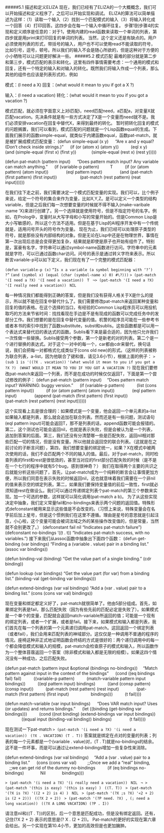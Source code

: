 #####5.1 描述和定义ELIZA
现在，我们已经有了ELIZA的一个大概概念，我们可以开始描述和定义程序了，之后可以开始实现和调试。
ELIZA的算法可以简单描述为这样：（1）读取一个输入（2）找到一个匹配模式的输入（3）将输入转化成一个回答（4）打印回答。这四步会在每一个输入中循环往复。
步骤1到步骤4的实现和定义顺序是任意的：对于1，使用内建的read函数来读取一个单词的列表，第四步就是用print来打印回复的单词的列表。
当然，这个定义还是有缺点的。用户必须使用列表的形式，带括号的输入，用户也不可以使用read不能读取的符号，比如引号，逗号，顿号。所以我们的输入不会是随心所欲的，但是这种对于方便的小小牺牲可以让问题更好解决一些。
#####5.2 模式匹配
最难的部分就是第二步和第三步，模式匹配的表示和转化。这里有四件事情需要考虑：一个通用的模式和回复，还有一个特定的输入和对输入的转化。既然我们将输入作成一个列表，那么其他的组件也应该是列表形式的，例如

模式：(I need a X)
回复：(what would it mean to you if got a X ?)

输入：(I need a vacation)
转化：(what would it mean to you if you got a vacation ?)

模式匹配，就必须在字面意义上对i匹配i，need匹配need，a匹配a，对变量X就匹配vacation。先决条件就是有一些方式决定了X是一个变量而need就不是。我们必须安排vacation在回复中替代X，来得到最终的转化。
暂时把转化回复的模式的问题搁置，我们可以看到，模式匹配的问题就是一个Lisp函数equal的生成。下面我们展示的函数simple-equal，就类似于内建函数equal，函数pat-match，就是被扩展成模式匹配变量：
(defun simple-equal (x y)
  “Are x and y equal? (Don’t check inside strings.)”
  (if (or (atom x) (atom y))
    (eql x y)
    (and (simple-equal (first x) (first y))
    (simple-equal (rest x) (rest y)))))

(defun pat-match (pattern input)
  “Does pattern match input? Any variable can match anything.”
  (if (variable-p pattern)
   T
    (if (or (atom pattern) (atom input))
      (eql pattern input)
      (and (pat-match (first pattern) (first input))
        (pat-match (rest pattern) (reat input))))))

在我们往下走之前，我们需要决定一个模式匹配变量的实现。我们可以，比个例子来说，给定一个符号的集合来作为变量，比如X,Y,Z。是可以定义一个类型的结构variable，但是之后我们每一次想要变量的时候就不得不输入(make-varibale :name ‘X)来进行创建了。另一个选择就是使用符号，但是不指定符号的名字。例如，在Prolog中，变量时从大写字母和小写的常量开始的。但是Common Lisp是大小写敏感的，所以这个方法不适用。但是在基于Lisp的AI程序开发中有一个传统就是，适用问号开头的符号作为变量。
现在为止，我们已经可以处理原子类型的符号，就是那些没有内部结构的对象。但是无论在Lisp中还是在物理世界，事情在第一次出现后总是会变得更加复杂，结果就是即使是原子也开始有组件了。特别是，富豪有名字，字符串可以通过symbol-name函数进行访问。字符串中的元素就是字符，可以已通过函数char访问。问号的表示是通过转义字符来表示。所以断言variable-p可以如下定义，我们现在有了一个完整的模式匹配器：

`(defun variable-p (x)`
`“Is x a variable (a symbol beginning with ‘?’) ?”`
`(and (symbol x) (equal (char (symbol-name x) 0) #\?)))`
`> (pat-match '(I need a ?X) '(I need a vacation)) `
`T `
`¬> (pat-match '(I need a ?X) '(I really need a vacation)) `
`NIL`

每一种情况我们都能得到正确的答案，但是我们没有获得人格关于X是什么的提示，所以就不能在回复中替代什么了。我们需要修改pat-match来返回某种变量和回复的值的表格。在这个选择的当口，有经验的Common Lisp程序员可以用投机取巧的方法来节省时间：找找看现在手边是不是有现成的函数可以完成任务中的发部分工作。我们想要的是在回复中替代变量的值。机警的程序员可能在一些参考书或者本书的索引中找到了函数substitute，subst和sublis。这些函数都是可以用一个表达式来替代旧的表达式的函数。Sublis看下来是最合适的，因为他只允许我们一次性做一些替换。Sublis接受两个参数，第一个是新老的对的列表。第二个是一个进行替换的表达式。对于这个一对中的每一个，car都由cdr来替代，换句话说，我们会把每一对都格式化成类似于(cons old new)的形式。（这样的列表被称为联合列表，a-list，因为他联合了键和值，请见3.6小节），根据上面的例子：
`> (sub 1 is '((?X . vacation))` 
`'(what would it mean to you if you got a ?X ?) `
`(WHAT WOULD IT MEAN TO YOU IF YOU GOT A VACATION ?)`
现在我们要修改pat-match来返回一个列表，而不是在成功的时候仅仅返回T，下面是第一个尝试修改的例子：
(defun pat-match (pattern input)
 “Does pattern match input? WARNING: buggy version.”
  (if (variable-p pattern)
    (list (cons pattern input))
    (if (or (atom pattern) (atom input))
      (eql pattern input)
      (append (pat-match (first pattern) (first input))
        (pat-match (rest pattern) (rest input))))))

这个实现看上去是很合理的：如果模式是一个变量，他会返回一个单元素的a-list如果输入都是列表，那么就会追加在联合列表。然而还是有一些问题，测试语句(eql pattern input)可能会返回T，那不是列表的话，append函数可能会报错的。第二，这个测试也可能会返回nil，也就是表示失败，但是会被认为是一个列表，追加到答案的后面。第三，我们还没有分清楚哪一些是匹配失败，返回nil相对那些匹配一切的情况，但是没有变量。所以他就会返回空的联合列表。（这就是在之前讨论的子断言问题），第四，我们想要变量的绑定统一，如果？X在模式中被两次使用的话，我们不会匹配两个不同的输入的值。最后，对于pat-match，同时检查列表的first和rest是很低效的，甚至当对应的first部分匹配失败的时候（是不是在一个七行的程序中就有5个bug，感到很神奇？）
我们在取得两个主要的共识之后就能分析这些问题了，首先，让pat-match成为一个纯粹的断言会让事情更加方便，所以我们同意在表示失败的时候返回nil，这也就意味着我们需要在一个非nil的值来表示空的绑定列表。第二，如果我们要保持变量值的前后一致性，first就必须知道rest在做设么。我们可以通过传递绑定列表个pat-match的第三个参数来实现。加一个可选的参数，这样就可以简化调用(pat-match a b)。
为了从这些实现决定中抽象，我们定义常量fail和no-bindings来表示两个问题的返回值。特殊形式defconstant被用来显示这些值是不会改变的。（习惯上来说，特殊变量会在名字前后加上星号，但是这个惯例我们在这里不遵循。理由是星号的意思就是引起注意，小心啦，这个变量可能会被词法域之外的某些操作改变值的，但是常量，当然就不会别更改了。）
(defconstant fail nil “Indicates pat-match failure”)
(defconstant no-bindings ‘((t . t))
“Indicates pat-match success, with no variables.”)
接下来我们从assoc函数中抽象出下面四个函数：
(defun get-binding (var bindings)
“Finding a (variable . value) pair in a binding list.”
(assoc var bindings))

(defun binding-val (binding)
“Get the value part of a single binding.”
(cdr binding))

(defun lookup (var bindings)
“Get the value part (for var) from a binding list.”
(binding-val (get-binding var bindings)))

(defun extend-bindings (var val bindings)
“Add a (var . value) pair to a binding list.”
(cons (cons var val) bindings))

现在变量和绑定都定义好了，pat-match就很简单了。他由5部分组成。首先，如果绑定列表是fail，那么匹配失败（因为有些先前的匹配必定是失败了）。如果模式是一个单个的变量，匹配就会返回match-variable所返回的值；可能是一个现有的绑定列表，或者一个扩展，或者是fail。接下来，如果模式和输入都是列表，我们首先在每一个列表的第一个元素递归调用pat-match。这回返回一个绑定列表（或者fail），我们会用来匹配列表的神域部分。这仅仅是一种调用不普通的程序的情况。座椅这种非正式地证明函数会终结的方式是很好的：两个递归调用中的每一个都会降低模式和输入的规模，pat-match会检查原子的模式和输入，所以函数作为一个整体苜蓿返回一个答案（除非模式和输入都是无限的规模）。如果这四个情况没有一种成功，之后匹配失败。

(defun pat-match (pattern input &optional (bindings no-bindings))
 “Match pattern against input in the context of the bindings”
  (cond ((eq bindings fail) fail)
    ((variable-p pattern)
    (match-variable pattern input bindings))
    ((eql pattern input) bindings)
    ((and (consp pattern) (consp input))
    (pat-match (rest pattern) (rest input)
      (pat-match (first pattern) (first input)
       bindings)))
    (t fail))))

(defun match-variable (var input bindings)
  “Does VAR match input? Uses (or updates) and returns bindings.”
  (let ((binding (get-binding var bindings)))
    (cond ((not binding) (extend-bindings var input bindings))
      ((equal input (binding-val binding)) bindings)
      (t fail))))

现在测试一下pat-match
`> (pat-match '(i need a ?X) '(i need a vacation)) `
`(?X . VACATION) (T . T))`
答案就是绑定在点对的变量的列表；列表的每一个元素都是一个(variable . value)对，(T . T)就是no-bindings的结余。这不是一件坏事，而是可以通过让extend-bindings增加一些复杂性来消除。

(defun extend-bindings (var val bindings)
 “Add a (var . value) pair to a binding list.”
  (cons (cons var val)
   ;;Once we add a “real” binding,
   ;;we can get rid of the dummy no-bindings
    (if (eq bindings no-bindings)
     Nil
     bindings)))

`> (pat-match '(i need a ?X) '(i really need a vacation)) `
`NIL `
`¬ > (pat-match '(this is easy) '(this is easy) ) `
`((T. T)) `
`> (pat-match '(?X is ?X) '((2 + 2) is 4) ) `
`NIL `
`> (pat-match '(?X ;s ?X) '«2 + 2) is (2 + 2))) `
`((?X 2 + 2)) `
`> (pat-match '(?P need. ?X) , (; need a long vacation)) `
`((?X A LONG VACATION) (?P . I))`

请注意nil和((T . T))的区别，后一个意思是匹配成功，但是没有绑定返回。还有，记住(?X 2 + 2) 表示的意思是(? X . (2 + 2))。
Pat-match的更好的实现在第六章会给出。另一个实现在第10.4小节，更加的高效但是也更加臃肿。
